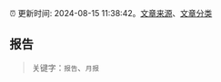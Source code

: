 :alarm_clock: 更新时间: 2024-08-15 11:38:42。[文章来源](/README.md)、[文章分类](/TAGS.md)

## 报告


> 关键字：`报告`、`月报`



